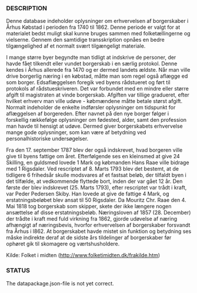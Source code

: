 ### DESCRIPTION
Denne database indeholder oplysninger om erhvervelsen af borgerskaber i Århus Købstad i perioden fra 1740 til 1862. Denne periode er valgt for at materialet bedst muligt skal kunne bruges sammen med folketællingerne og vielserne. Gennem den samtidige transskription opnåes en bedre tilgængelighed af et normalt svært tilgængeligt materiale.

I mange større byer begyndte man tidligt at indskrive de personer, der havde fået tilkendt eller vundet borgerskab i en særlig protokol. Denne kendes i Århus allerede fra 1470 og er dermed landets ældste. Når man ville drive borgerlig næring i en købstad, måtte man som regel også aflægge ed som borger. Edsaflæggelsen foregik ved byens rådstueret og ført til protokols af rådstueskriveren. Det var forbundet med en mindre eller større afgift til magistraten at vinde borgerskab. Afgiften var tillige gradueret, efter hvilket erhverv man ville udøve - købmændene måtte betale størst afgift. Normalt indeholder de enkelte indførsler oplysninger om tidspunkt for aflæggelsen af borgereden. Efter navnet på den nye borger følger i forskellig rækkefølge oplysninger om fødested, alder, samt den profession man havde til hensigt at udøve. Dermed giver borgerskabets erhvervelse mange gode oplysninger, som kan være af betydning ved personalhistoriske undersøgelser.

Fra den 17. september 1787 blev der også indskrevet, hvad borgeren ville give til byens fattige om året. Efterfølgende ses en kleinsmed at give 24 Skilling, en guldsmed lovede 1 Mark og købmanden Hans Raae ville bidrage med 1 Rigsdaler. Ved rescriptet af 8. Marts 1793 blev det bestemt, at de tidligere 6 frihedsår skulle modsvares af et fastsat beløb, der tilfaldt byen i det tilfælde, at vedkommende flyttede bort, inden der var gået 12 år. Den første der blev indskrevet (25. Marts 1793), efter rescriptet var trådt i kraft, var Peder Pedersen Skiby. Han lovede at give de fattige 4 Mark, og erstatningsbeløbet blev ansat til 50 Rigsdaler. Da Mouritz Chr. Raae den 4. Mai 1818 tog borgerskab som skipper, skete der ikke længere nogen ansættelse af disse erstatningsbeløb. Næringsloven af 1857 (28. December) der trådte i kraft med fuld virkning fra 1862, gjorde udøvelse af næring afhængigt af næringsbevis, hvorfor erhvervelsen af borgerskaber forsvandt fra Århus i l862. At borgerskabet havde mistet sin funktion og betydning ses måske indirekte deraf at de sidste års tildelinger af borgerskaber før ophøret gik til skomagere og værtshusholdere.

Kilde: Folket i midten (http://www.folketimidten.dk/frakilde.htm)

### STATUS
The datapackage.json-file is not yet correct.
